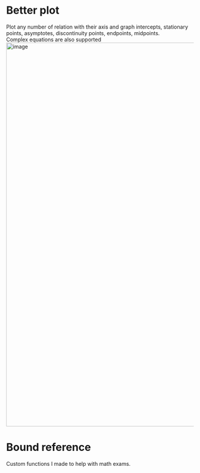 # Better plot
Plot any number of relation with their axis and graph intercepts, stationary points, asymptotes, discontinuity points, endpoints, midpoints.</br>
Complex equations are also supported
<img width="1032" alt="image" src="https://github.com/user-attachments/assets/a4fdaee9-cc6b-488a-9dc7-b7b53b14e934">
# Bound reference
Custom functions I made to help with math exams.
